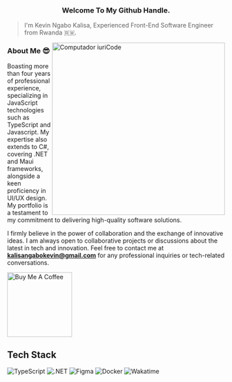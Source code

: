 <h3 align="center">Welcome To My Github Handle.</h3>

> I'm Kevin Ngabo Kalisa, Experienced Front-End Software Engineer from Rwanda 🇷🇼.

<img src="https://raw.githubusercontent.com/MicaelliMedeiros/micaellimedeiros/master/image/computer-illustration.png" min-width="400px" max-width="400px" width="400px" align="right" alt="Computador iuriCode">

### About Me :sunglasses:

Boasting more than four years of professional experience, specializing in JavaScript technologies such as TypeScript and Javascript. My expertise also extends to C#, covering .NET and Maui frameworks, alongside a keen proficiency in UI/UX design. My portfolio is a testament to my commitment to delivering high-quality software solutions.

I firmly believe in the power of collaboration and the exchange of innovative ideas. I am always open to collaborative projects or discussions about the latest in tech and innovation. Feel free to contact me at **kalisangabokevin@gmail.com** for any professional inquiries or tech-related conversations.


<a href="https://www.buymeacoffee.com/kevinkalisg" target="_blank"><img src="https://cdn.buymeacoffee.com/buttons/v2/default-blue.png" alt="Buy Me A Coffee" width="150" ></a>

## Tech Stack

<p align="left">
  <img src="https://img.shields.io/badge/TypeScript-3178C6?style=for-the-badge&logo=typescript&logoColor=white" alt="TypeScript"/>
  <img src="https://img.shields.io/badge/.NET-512BD4?style=for-the-badge&logo=dotnet&logoColor=white" alt=".NET"/>
  <img src="https://img.shields.io/badge/Figma-F24E1E?style=for-the-badge&logo=figma&logoColor=white" alt="Figma"/>
  <img src="https://img.shields.io/badge/Docker-2496ED?style=for-the-badge&logo=docker&logoColor=white" alt="Docker"/>
  <img src="https://img.shields.io/badge/Wakatime-000000?style=for-the-badge&logo=wakatime&logoColor=white" alt="Wakatime"/>
</p>

